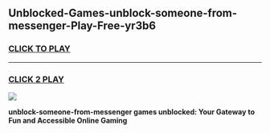 
## Unblocked-Games-unblock-someone-from-messenger-Play-Free-yr3b6
<h3>
<a href="https://premium76.site?title=unblock-someone-from-messenger&ref=21A">CLICK TO PLAY</a></h3>
<hr>

<h3>
<a href="https://premium76.site?title=unblock-someone-from-messenger&ref=21A">CLICK 2 PLAY</a>
  
</h3>

<a href="https://premium76.site?title=unblock-someone-from-messenger&ref=21A"><img src="https://clearcache.store/games.png"></a>


**unblock-someone-from-messenger games unblocked: Your Gateway to Fun and Accessible Online Gaming**
